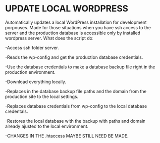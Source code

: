 # UPDATE LOCAL WORDPRESS

Automatically updates a local WordPress installation for development porpouses.
Made for those situations when you have ssh access to the server and the production database is accessible only by installed wordpress server.
What does the script do:

-Access ssh folder server.

-Reads the wp-config and get the production database credentials.

-Use the database credentials to make a database backup file right in the production environment.

-Download everything locally.

-Replaces in the database backup file paths and the domain from the production site to the local settings.

-Replaces database credentials from wp-config to the local database credentals.

-Restores the local database with the backup with paths and domain already ajusted to the local environment.

-CHANGES IN THE .htaccess MAYBE STILL NEED BE MADE.
